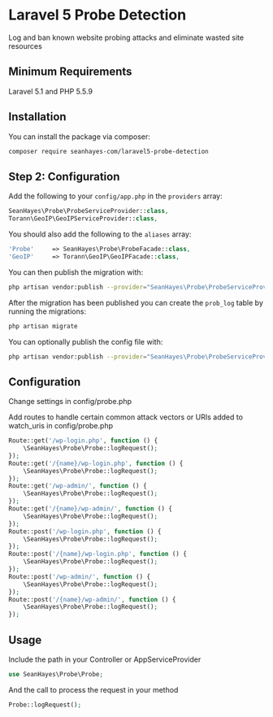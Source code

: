 # Laravel 5 Probe Detection
Log and ban known website probing attacks and eliminate wasted site resources

## Minimum Requirements

Laravel 5.1 and PHP 5.5.9

## Installation

You can install the package via composer:

``` bash
composer require seanhayes-com/laravel5-probe-detection
```

## Step 2: Configuration

Add the following to your `config/app.php` in the `providers` array:

```php
SeanHayes\Probe\ProbeServiceProvider::class,
Torann\GeoIP\GeoIPServiceProvider::class,
```

You should also add the following to the `aliases` array:

```php
'Probe'     => SeanHayes\Probe\ProbeFacade::class,
'GeoIP'     => Torann\GeoIP\GeoIPFacade::class,
```

You can then publish the migration with:
```bash
php artisan vendor:publish --provider="SeanHayes\Probe\ProbeServiceProvider" --tag="migrations"
```

After the migration has been published you can create the `prob_log` table by running the migrations:

```bash
php artisan migrate
```

You can optionally publish the config file with:
```bash
php artisan vendor:publish --provider="SeanHayes\Probe\ProbeServiceProvider" --tag="config"
```

## Configuration

Change settings in config/probe.php

Add routes to handle certain common attack vectors or URIs added to watch_uris in config/probe.php

```php
Route::get('/wp-login.php', function () {
	\SeanHayes\Probe\Probe::logRequest();
});
Route::get('/{name}/wp-login.php', function () {
	\SeanHayes\Probe\Probe::logRequest();
});
Route::get('/wp-admin/', function () {
	\SeanHayes\Probe\Probe::logRequest();
});
Route::get('/{name}/wp-admin/', function () {
	\SeanHayes\Probe\Probe::logRequest();
});
Route::post('/wp-login.php', function () {
	\SeanHayes\Probe\Probe::logRequest();
});
Route::post('/{name}/wp-login.php', function () {
	\SeanHayes\Probe\Probe::logRequest();
});
Route::post('/wp-admin/', function () {
	\SeanHayes\Probe\Probe::logRequest();
});
Route::post('/{name}/wp-admin/', function () {
	\SeanHayes\Probe\Probe::logRequest();
});
```

## Usage
Include the path in your Controller or AppServiceProvider

```php
use SeanHayes\Probe\Probe;
```
And the call to process the request in your method

```php
Probe::logRequest();
```
